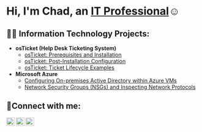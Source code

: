 <h1>Hi, I'm Chad, an <a href="https://linkedin.com/in/chadwilliams12">IT Professional</a>☺</h1>

<h2>👨‍💻 Information Technology Projects:</h2>

- <b>osTicket (Help Desk Ticketing System)</b>
  - [osTicket: Prerequisites and Installation](https://github.com/techchaddy/osticket-prereqs)
  - [osTicket: Post-Installation Configuration](https://github.com/techchaddy/post-install-config)
  - [osTicket: Ticket Lifecycle Examples](https://github.com/techchaddy/ticket-lifecycle)
- <b>Microsoft Azure</b>
  - [Configuring On-premises Active Directory within Azure VMs](https://github.com/techchaddy/configure-ad)
  - [Network Security Groups (NSGs) and Inspecting Network Protocols](https://github.com/techchaddy/azure-network-protocols)

<h2>🤳Connect with me:</h2>

[<img align="left" alt="Josh | Twitter" width="22px" src="https://cdn.jsdelivr.net/npm/simple-icons@v3/icons/twitter.svg" />][twitter]
[<img align="left" alt="Josh | LinkedIn" width="22px" src="https://cdn.jsdelivr.net/npm/simple-icons@v3/icons/linkedin.svg" />][linkedin]
[<img align="left" alt="Josh | Instagram" width="22px" src="https://cdn.jsdelivr.net/npm/simple-icons@v3/icons/instagram.svg" />][instagram]

[twitter]: https://twitter.com/techchaddy
[instagram]: https://www.instagram.com/techchaddy
[linkedin]: https://linkedin.com/in/chadwilliams12
